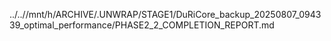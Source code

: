 ../..//mnt/h/ARCHIVE/.UNWRAP/STAGE1/DuRiCore_backup_20250807_094339_optimal_performance/PHASE2_2_COMPLETION_REPORT.md